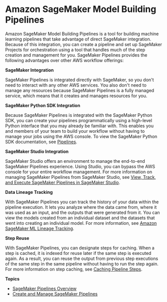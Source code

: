 # Amazon SageMaker Model Building Pipelines<a name="pipelines"></a>

Amazon SageMaker Model Building Pipelines is a tool for building machine learning pipelines that take advantage of direct SageMaker integration\. Because of this integration, you can create a pipeline and set up SageMaker Projects for orchestration using a tool that handles much of the step creation and management for you\. SageMaker Pipelines provides the following advantages over other AWS workflow offerings:

**SageMaker Integration**

SageMaker Pipelines is integrated directly with SageMaker, so you don't need to interact with any other AWS services\. You also don't need to manage any resources because SageMaker Pipelines is a fully managed service, which means that it creates and manages resources for you\.

**SageMaker Python SDK Integration**

Because SageMaker Pipelines is integrated with the SageMaker Python SDK, you can create your pipelines programmatically using a high\-level Python interface that you may already be familiar with\. This enables you and members of your team to build your workflow without having to manage your jobs using the AWS console\. To view the SageMaker Python SDK documentation, see [Pipelines](https://sagemaker.readthedocs.io/en/stable/workflows/pipelines/sagemaker.workflow.pipelines.html)\.

**SageMaker Studio Integration**

SageMaker Studio offers an environment to manage the end\-to\-end SageMaker Pipelines experience\. Using Studio, you can bypass the AWS console for your entire workflow management\. For more information on managing SageMaker Pipelines from SageMaker Studio, see [View, Track, and Execute SageMaker Pipelines in SageMaker Studio](pipelines-studio.md)\.

**Data Lineage Tracking**

With SageMaker Pipelines you can track the history of your data within the pipeline execution\. It lets you analyze where the data came from, where it was used as an input, and the outputs that were generated from it\. You can view the models created from an individual dataset and the datasets that went into creating an individual model\. For more information, see [Amazon SageMaker ML Lineage Tracking](lineage-tracking.md)\.

**Step Reuse**

With SageMaker Pipelines, you can designate steps for caching\. When a step is cached, it is indexed for reuse later if the same step is executed again\. As a result, you can reuse the output from previous step executions of the same step in the same pipeline without having to run the step again\. For more information on step caching, see [Caching Pipeline Steps](pipelines-caching.md)\.

**Topics**
+ [SageMaker Pipelines Overview](pipelines-sdk.md)
+ [Create and Manage SageMaker Pipelines](pipelines-build.md)